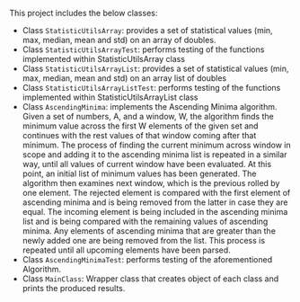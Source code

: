 This project includes the below classes:
- Class `StatisticUtilsArray`: provides a set of statistical values (min,
max, median, mean and std) on an array of doubles.
- Class `StatisticUtilsArrayTest`: performs testing of the functions implemented
within StatisticUtilsArray class
- Class `StatisticUtilsArrayList`: provides a set of statistical values (min,
max, median, mean and std) on an array list of doubles
- Class `StatisticUtilsArrayListTest`: performs testing of the functions
implemented within StatisticUtilsArrayList class
- Class `AscendingMinima`: implements the Ascending Minima algorithm.
Given a set of numbers, A, and a window, W, the algorithm finds the minimum
value across the first W elements of the given set and continues with the rest
values of that window coming after that minimum. The process of finding the
current minimum across window in scope and adding it to the ascending minima
list is repeated in a similar way, until all values of current window have been
evaluated. At this point, an initial list of minimum values has been
generated.
The algorithm then examines next window, which is the previous rolled by one
element. The rejected element is compared with the first element of ascending
minima and is being removed from the latter in case they are equal. The incoming
element is being included in the ascending minima list and is being compared
with the remaining values of ascending minima. Any elements of ascending minima
that are greater than the newly added one are being removed from the list.
This process is repeated until all upcoming elements have been parsed.
- Class `AscendingMinimaTest`: performs testing of the aforementioned Algorithm.
- Class `MainClass`: Wrapper class that creates object of each class and prints
the produced results.
